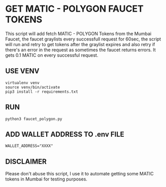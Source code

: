 # GET MATIC - POLYGON FAUCET TOKENS

This script will add fetch MATIC - POLYGON Tokens from the Mumbai Faucet, the faucet graylists every successfull request for 60sec, the script will run and retry to get tokens after the graylist expires and also retry if there's an error in the request as sometimes the faucet returns errors. It gets 0.1 MATIC on every successful request.

## USE VENV
```shell
virtualenv venv
source venv/bin/activate
pip3 install -r requirements.txt
```

## RUN
```shell
python3 faucet_polygon.py
```

## ADD WALLET ADDRESS TO .env FILE
```
WALLET_ADDRESS="XXXX"
```

## DISCLAIMER
Please don't abuse this script, I use it to automate getting some MATIC tokens in Mumbai for testing purposes. 